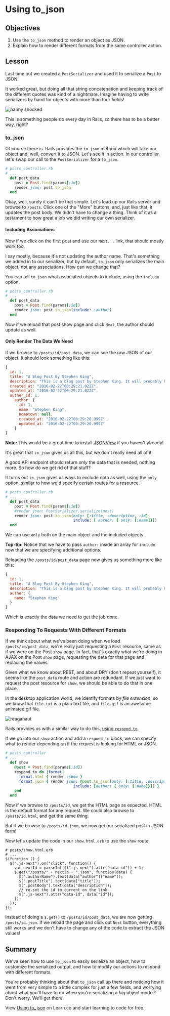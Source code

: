 # Using to_json

##  Objectives

1. Use the `to_json` method to render an object as JSON.
2. Explain how to render different formats from the same controller
   action.

## Lesson

Last time out we created a `PostSerializer` and used it to serialize a
`Post` to JSON.

It worked great, but doing all that string concatenation and keeping
track of the different quotes was kind of a nightmare. Imagine having to
write serializers by hand for objects with more than four fields!

![nanny shocked](http://i.giphy.com/LJPfWhMCs9Rks.gif)

This is something people do every day in Rails, so there has to be a
better way, right?

### to_json

Of course there is. Rails provides the `to_json` method which will take
our object and, well, convert it to JSON. Let's see it in action. In our
controller, let's swap our call to the `PostSerializer` for a `to_json`.

```ruby
# posts_controller.rb
# ...
  def post_data
    post = Post.find(params[:id])
    render json: post.to_json
  end
```

Okay, well, surely it can't be that simple. Let's load up our Rails
server and browse to `/posts`. Click one of the "More" buttons, and,
just like that, it updates the post body. We didn't have to change a
thing. Think of it as a testament to how great a job we did writing our
own serializer.

#### Including Associations

Now if we click on the first post and use our `Next...` link, that
should mostly work too.

I say mostly, because it's not updating the author name. That's
something we added in to our serializer, but by default, `to_json` only
serializes the main object, not any associations. How can we change
that?

You can tell `to_json` what associated objects to include, using the
`include` option.

```ruby
# posts_controller.rb
# ...
  def post_data
    post = Post.find(params[:id])
    render json: post.to_json(include: :author)
  end
```

Now if we reload that post show page and click `Next`, the author should
update as well.

#### Only Render The Data We Need

If we browse to `/posts/id/post_data`, we can see the raw JSON of our
object. It should look something like this:

```javascript
{
  id: 1,
  title: "A Blog Post By Stephen King",
  description: "This is a blog post by Stephen King. It will probably be a movie soon.",
  created_at: "2016-02-22T00:29:21.022Z",
  updated_at: "2016-02-22T00:29:21.022Z",
  author_id: 1,
    author: {
      id: 1,
      name: "Stephen King",
      hometown: null,
      created_at: "2016-02-22T00:29:20.999Z",
      updated_at: "2016-02-22T00:29:20.999Z"
    }
}
```

**Note:** This would be a great time to install [JSONView](https://chrome.google.com/webstore/detail/jsonview/chklaanhfefbnpoihckbnefhakgolnmc?hl=en) if you haven't already!

It's great that `to_json` gives us all this, but we don't really need
all of it.

A good API endpoint should return *only* the data that is needed,
nothing more. So how do we get rid of that stuff?

It turns out `to_json` gives us ways to exclude data as well, using the
`only` option, similar to how we'd specify certain routes for a resource.

```ruby
# posts_controller.rb
# ...
  def post_data
    post = Post.find(params[:id])
    #render json: PostSerializer.serialize(post)
    render json: post.to_json(only: [:title, :description, :id],
                              include: [ author: { only: [:name]}])
  end
```

We can use `only` both on the main object and the included objects.

**Top-tip:** Notice that we have to pass `author:` inside an array
for `include` now that we are specifying additional options.

Reloading the `/posts/id/post_data` page now gives us something more
like this:

```javascript
{
  id: 1,
  title: "A Blog Post By Stephen King",
  description: "This is a blog post by Stephen King. It will probably be a movie soon.",
  author: {
    name: "Stephen King"
  }
}
```

Which is exactly the data we need to get the job done.

### Responding To Requests With Different Formats

If we think about what we've been doing when we load
`/posts/id/post_data`, we're really just requesting a `Post` resource,
same as if we were on the Post `show` page. In fact, that's exactly what
we're doing in AJAX on the Post `show` page, requesting the data for
that page and replacing the values.

Given what we know about REST, and about DRY (don't repeat yourself), it
seems like the `post_data` route and action are redundant. If we just
want to request the post resource for `show`, we should be able to do
that in one place.

In the desktop application world, we identify formats by *file
extension*, so we know that `file.txt` is a plain text file, and
`file.gif` is an awesome animated gif file.

![reaganaut](http://i.giphy.com/MCKQEmHkUyGf6.gif)

Rails provides us with a similar way to do this, [using `respond_to`](http://apidock.com/rails/ActionController/MimeResponds/InstanceMethods/respond_to).

If we go into our `show` action and add a `respond_to` block, we can
specify what to render depending on if the request is looking for HTML
or JSON.

```ruby
# posts_controller
# ...
  def show
    @post = Post.find(params[:id])
    respond_to do |format|
      format.html { render :show }
      format.json { render json: @post.to_json(only: [:title, :description, :id],
                              include: [author: { only: [:name]}]) }
    end
  end
```

Now if we browse to `/posts/id`, we get the HTML page as expected. HTML
is the default format for any request. We could also browse to
`/posts/id.html`, and get the same thing.

But if we browse to `/posts/id.json`, we now get our serialized post in
JSON form!

Now let's update the code in our `show.html.erb` to use the `show`
route.

```erb
# posts/show.html.erb
# ...
$(function () {
  $(".js-next").on("click", function() {
    var nextId = parseInt($(".js-next").attr("data-id")) + 1;
    $.get("/posts/" + nextId + ".json", function(data) {
      $(".authorName").text(data["author"]["name"]);
      $(".postTitle").text(data["title"]);
      $(".postBody").text(data["description"]);
      // re-set the id to current on the link
      $(".js-next").attr("data-id", data["id"]);
    });
  });
});
```

Instead of doing a `$.get()` to `/posts/id/post_data`, we are now
getting `/posts/id.json`. If we reload the page and click out `Next`
button, everything still works and we don't have to change any of the
code to extract the JSON values!

## Summary

We've seen how to use `to_json` to easily serialize an object, how to
customize the serialized output, and how to modify our actions to
respond with different formats.

You're probably thinking about that `to_json` call up there and noticing
how it went from very simple to a little complex for just a few fields,
and worrying about what you'll have to do when you're serializing a
*big* object model? Don't worry. We'll get there.

<p data-visibility='hidden'>View <a href='https://learn.co/lessons/using-to-json-ruby'>Using to_json</a> on Learn.co and start learning to code for free.</p>
